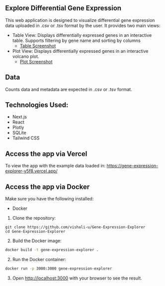## Explore Differential Gene Expression
This web application is designed to visualize differential gene expression data uploaded in .csv or .tsv format by the user. It provides two main views:
* Table View: Displays differentially expressed genes in an interactive table. Supports filtering by gene name and sorting by columns
   * [Table Screenshot](https://drive.google.com/file/d/1UocY5uU6pFZgyDjurGxLCZ061FHcSX86/view?usp=drive_link) 
* Plot View: Displays differentially expressed genes in an interactive volcano plot.
   * [Plot Screenshot](https://drive.google.com/file/d/13okvNfmA0Bq3I81Nd3DMmaHt8zx9IU7X/view?usp=drive_link)



## Data
Counts data and metadata are expected in .csv or .tsv format.

## Technologies Used:
* Next.js
* React
* Plotly
* SQLite
* Tailwind CSS

## Access the app via Vercel
To view the app with the example data loaded in: https://gene-expression-explorer-y5f8.vercel.app/

## Access the app via Docker
Make sure you have the following installed:
* Docker

1. Clone the repository:
```
git clone https://github.com/vishali-u/Gene-Expression-Explorer
cd Gene-Expression-Explorer
```

2. Build the Docker image:

```bash
docker build -t gene-expression-explorer .
```

2. Run the Docker container:

```bash
docker run -p 3000:3000 gene-expression-explorer
```

3. Open [http://localhost:3000](http://localhost:3000) with your browser to see the result.

